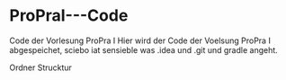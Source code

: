 # ProPraI---Code
Code der Vorlesung ProPra I
Hier wird der Code der Voelsung ProPra I abgespeichet, sciebo iat sensieble was .idea und .git und gradle angeht.

Ordner Strucktur
